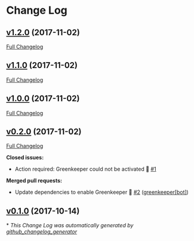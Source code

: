 # Change Log

## [v1.2.0](https://github.com/sparkdemand/atom-toolbar-preferred/tree/v1.2.0) (2017-11-02)
[Full Changelog](https://github.com/sparkdemand/atom-toolbar-preferred/compare/v1.1.0...v1.2.0)

## [v1.1.0](https://github.com/sparkdemand/atom-toolbar-preferred/tree/v1.1.0) (2017-11-02)
[Full Changelog](https://github.com/sparkdemand/atom-toolbar-preferred/compare/v1.0.0...v1.1.0)

## [v1.0.0](https://github.com/sparkdemand/atom-toolbar-preferred/tree/v1.0.0) (2017-11-02)
[Full Changelog](https://github.com/sparkdemand/atom-toolbar-preferred/compare/v0.2.0...v1.0.0)

## [v0.2.0](https://github.com/sparkdemand/atom-toolbar-preferred/tree/v0.2.0) (2017-11-02)
[Full Changelog](https://github.com/sparkdemand/atom-toolbar-preferred/compare/v0.1.0...v0.2.0)

**Closed issues:**

- Action required: Greenkeeper could not be activated 🚨 [\#1](https://github.com/sparkDEMAND/atom-toolbar-preferred/issues/1)

**Merged pull requests:**

- Update dependencies to enable Greenkeeper 🌴 [\#2](https://github.com/sparkDEMAND/atom-toolbar-preferred/pull/2) ([greenkeeper[bot]](https://github.com/apps/greenkeeper))

## [v0.1.0](https://github.com/sparkdemand/atom-toolbar-preferred/tree/v0.1.0) (2017-10-14)


\* *This Change Log was automatically generated by [github_changelog_generator](https://github.com/skywinder/Github-Changelog-Generator)*